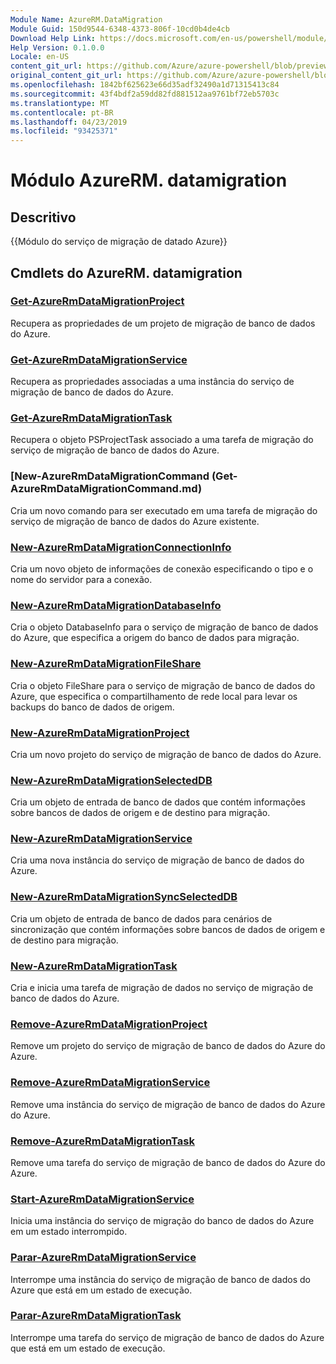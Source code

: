 ```yaml
---
Module Name: AzureRM.DataMigration
Module Guid: 150d9544-6348-4373-806f-10cd0b4de4cb
Download Help Link: https://docs.microsoft.com/en-us/powershell/module/azurerm.datamigration
Help Version: 0.1.0.0
Locale: en-US
content_git_url: https://github.com/Azure/azure-powershell/blob/preview/src/ResourceManager/DataMigration/Commands.DataMigration/help/AzureRM.DataMigration.md
original_content_git_url: https://github.com/Azure/azure-powershell/blob/preview/src/ResourceManager/DataMigration/Commands.DataMigration/help/AzureRM.DataMigration.md
ms.openlocfilehash: 1842bf625623e66d35adf32490a1d71315413c84
ms.sourcegitcommit: 43f4bdf2a59dd82fd881512aa9761bf72eb5703c
ms.translationtype: MT
ms.contentlocale: pt-BR
ms.lasthandoff: 04/23/2019
ms.locfileid: "93425371"
---
```

# Módulo AzureRM. datamigration
## Descritivo
{{Módulo do serviço de migração de datado Azure}}

## Cmdlets do AzureRM. datamigration
### [Get-AzureRmDataMigrationProject](Get-AzureRmDataMigrationProject.md)
Recupera as propriedades de um projeto de migração de banco de dados do Azure.

### [Get-AzureRmDataMigrationService](Get-AzureRmDataMigrationService.md)
Recupera as propriedades associadas a uma instância do serviço de migração de banco de dados do Azure. 

### [Get-AzureRmDataMigrationTask](Get-AzureRmDataMigrationTask.md)
Recupera o objeto PSProjectTask associado a uma tarefa de migração do serviço de migração de banco de dados do Azure.

### [New-AzureRmDataMigrationCommand (Get-AzureRmDataMigrationCommand.md)
Cria um novo comando para ser executado em uma tarefa de migração do serviço de migração de banco de dados do Azure existente.

### [New-AzureRmDataMigrationConnectionInfo](New-AzureRmDataMigrationConnectionInfo.md)
Cria um novo objeto de informações de conexão especificando o tipo e o nome do servidor para a conexão.

### [New-AzureRmDataMigrationDatabaseInfo](New-AzureRmDataMigrationDatabaseInfo.md)
Cria o objeto DatabaseInfo para o serviço de migração de banco de dados do Azure, que especifica a origem do banco de dados para migração.

### [New-AzureRmDataMigrationFileShare](New-AzureRmDataMigrationFileShare.md)
Cria o objeto FileShare para o serviço de migração de banco de dados do Azure, que especifica o compartilhamento de rede local para levar os backups do banco de dados de origem.

### [New-AzureRmDataMigrationProject](New-AzureRmDataMigrationProject.md)
Cria um novo projeto do serviço de migração de banco de dados do Azure.

### [New-AzureRmDataMigrationSelectedDB](New-AzureRmDataMigrationSelectedDB.md)
Cria um objeto de entrada de banco de dados que contém informações sobre bancos de dados de origem e de destino para migração.

### [New-AzureRmDataMigrationService](New-AzureRmDataMigrationService.md)
Cria uma nova instância do serviço de migração de banco de dados do Azure.

### [New-AzureRmDataMigrationSyncSelectedDB](New-AzureRmDataMigrationSyncSelectedDB.md)
Cria um objeto de entrada de banco de dados para cenários de sincronização que contém informações sobre bancos de dados de origem e de destino para migração.

### [New-AzureRmDataMigrationTask](New-AzureRmDataMigrationTask.md)
Cria e inicia uma tarefa de migração de dados no serviço de migração de banco de dados do Azure.

### [Remove-AzureRmDataMigrationProject](Remove-AzureRmDataMigrationProject.md)
Remove um projeto do serviço de migração de banco de dados do Azure do Azure.

### [Remove-AzureRmDataMigrationService](Remove-AzureRmDataMigrationService.md)
Remove uma instância do serviço de migração de banco de dados do Azure do Azure.

### [Remove-AzureRmDataMigrationTask](Remove-AzureRmDataMigrationTask.md)
Remove uma tarefa do serviço de migração de banco de dados do Azure do Azure.

### [Start-AzureRmDataMigrationService](Start-AzureRmDataMigrationService.md)
Inicia uma instância do serviço de migração do banco de dados do Azure em um estado interrompido. 

### [Parar-AzureRmDataMigrationService](Stop-AzureRmDataMigrationService.md)
Interrompe uma instância do serviço de migração de banco de dados do Azure que está em um estado de execução.

### [Parar-AzureRmDataMigrationTask](Stop-AzureRmDataMigrationTask.md)
Interrompe uma tarefa do serviço de migração de banco de dados do Azure que está em um estado de execução.

